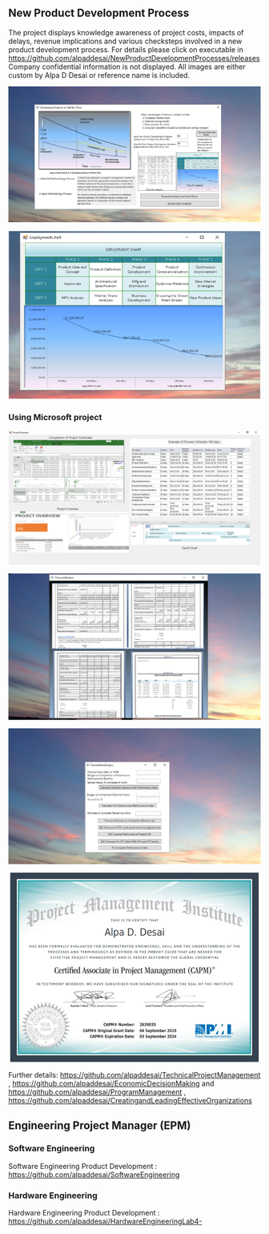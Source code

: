 ## New Product Development Process

The project displays knowledge awareness of project costs, impacts of delays, revenue implications and various checksteps involved in a new product development process. For details please click on executable in https://github.com/alpaddesai/NewProductDevelopmentProcesses/releases  Company confidential information is not displayed. All images are either custom by Alpa D Desai or reference name is included. 

![Image of NewProductDevelopmentProcess](DevelopingProductsinHalftheTimeMainWindowOne.png) 

![Image of NewProductDevelopmentProcess](VisioDiagram.png) 

### Using Microsoft project
![Image of NewProductDevelopmentProcess](ProjectSchedule.png)

![Image](FinancialAnalysisImage.png)

![Image](EarnedValueAnalysis.png)

![image](CAPMCertificate.jpg)

Further details: https://github.com/alpaddesai/TechnicalProjectManagement ,  https://github.com/alpaddesai/EconomicDecisionMaking and https://github.com/alpaddesai/ProgramManagement , https://github.com/alpaddesai/CreatingandLeadingEffectiveOrganizations

## Engineering Project Manager (EPM)

### Software Engineering
Software Engineering Product Development : https://github.com/alpaddesai/SoftwareEngineering
### Hardware Engineering
Hardware Engineering Product Development : https://github.com/alpaddesai/HardwareEngineeringLab4-

